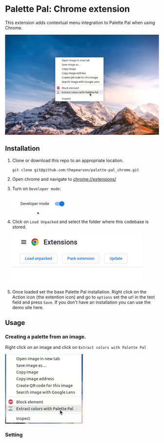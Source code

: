 # Palette Pal: Chrome extension

This extension adds contextual menu integration to Palette Pal when using Chrome.

![Example of context menu](https://github.com/thepearson/palette-pal_chrome/blob/main/images/screen-001.png?raw=true)



## Installation

1. Clone or download this repo to an appropriate location.

    ```
    git clone git@github.com:thepearson/palette-pal_chrome.git
    ```

2. Open chrome and navigate to [chrome://extensions/](chrome://extensions/)
3. Turn on `Developer mode`:

    ![Developer mode](https://github.com/thepearson/palette-pal_chrome/blob/main/images/developer-mode.png?raw=true)

4. Click on `Load Unpacked` and select the folder where this codebase is stored.

    ![Load Unpacked](https://github.com/thepearson/palette-pal_chrome/blob/main/images/load-extension.png?raw=true)

5. Once loaded set the base Palette Pal installation. Right click on the Action icon (the extention icon) and go to `options` set the url in the text field and press `Save`. If you don't have an installation you can use the demo site here. 


## Usage

### Creating a palette from an image.

Right click on an image and click on `Extract colors with Palette Pal`

![Extract colors](https://github.com/thepearson/palette-pal_chrome/blob/main/images/extract.png?raw=true)


### Setting 